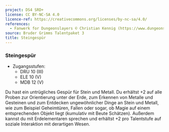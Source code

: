 ```yaml
---
project: DS4 SRD+
license: CC BY-NC-SA 4.0
licence-ref: https://creativecommons.org/licenses/by-nc-sa/4.0/
references: 
  - Fanwerk for Dungeonslayers © Christian Kennig (https://www.dungeonslayers.net/)
source: Bruder Grimms Talentpaket 3
title: Steingespür
---
```


### Steingespür

- Zugangsstufen:
  - DRU 10 (III)
  - ELE 10 (V)
  - MDB 12 (V)

Du hast ein untrügliches Gespür für Stein und Metall. Du erhältst +2 auf alle Proben zur Orientierung unter der Erde, zum Erkennen von Metalle und Gesteinen und zum Entdecken ungewöhnlicher Dinge an Stein und Metall, wie zum Beispiel Geheimtüren, Fallen oder sogar, ob Magie auf einem entsprechenden Objekt liegt (kumulativ mit Beute Schätzen). Außerdem kannst du mit Erdelementaren sprechen und erhältst +2 pro Talentstufe auf soziale Interaktion mit derartigen Wesen.

